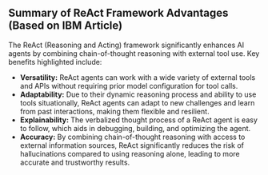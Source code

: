 ## Summary of ReAct Framework Advantages (Based on IBM Article)

The ReAct (Reasoning and Acting) framework significantly enhances AI agents by combining chain-of-thought reasoning with external tool use. Key benefits highlighted include:

*   **Versatility:** ReAct agents can work with a wide variety of external tools and APIs without requiring prior model configuration for tool calls.
*   **Adaptability:** Due to their dynamic reasoning process and ability to use tools situationally, ReAct agents can adapt to new challenges and learn from past interactions, making them flexible and resilient.
*   **Explainability:** The verbalized thought process of a ReAct agent is easy to follow, which aids in debugging, building, and optimizing the agent.
*   **Accuracy:** By combining chain-of-thought reasoning with access to external information sources, ReAct significantly reduces the risk of hallucinations compared to using reasoning alone, leading to more accurate and trustworthy results.
